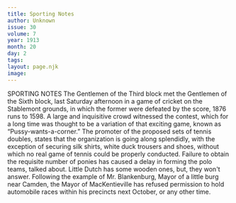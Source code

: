 ```yaml
---
title: Sporting Notes
author: Unknown
issue: 30
volume: 7
year: 1913
month: 20
day: 2
tags:
layout: page.njk
image:
---
```

SPORTING NOTES    The Gentlemen of the Third block met the Gentlemen of the Sixth block, last Saturday afternoon in a game of cricket on the Stablemont grounds, in which the former were defeated by the score, 1876 runs to 1598. A large and inquisitive crowd witnessed the contest, which for a long time was thought to be a variation of that exciting game, known as “Pussy-wants-a-corner.”       The promoter of the proposed sets of tennis doubles, states that the organization is going along splendidly, with the exception of securing silk shirts, white duck trousers and shoes, without which no real game of tennis could be properly conducted.      Failure to obtain the requisite number of ponies has caused a delay in forming the polo teams, talked about. Little Dutch has some wooden ones, but, they won't answer.       Following the example of Mr. Blankenburg, Mayor of a little burg near Camden, the Mayor of MacKentieville has refused permission to hold automobile races within his precincts next October, or any other time.

